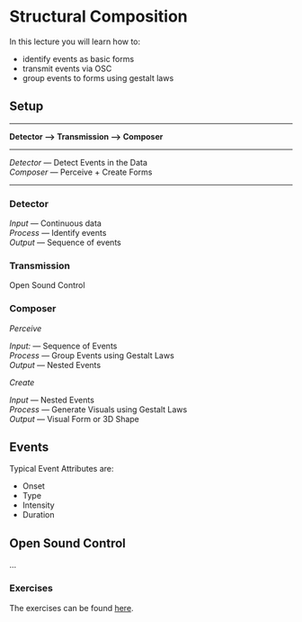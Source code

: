 Structural Composition
======================

In this lecture you will learn how to:

* identify events as basic forms
* transmit events via OSC
* group events to forms using gestalt laws


## Setup

----

**Detector ⟶ Transmission ⟶ Composer** 

----

*Detector*  — Detect Events in the Data  
*Composer*  —  Perceive + Create Forms

----

### Detector

*Input* — Continuous data  
*Process* — Identify events  
*Output* — Sequence of events

### Transmission

Open Sound Control


### Composer

*Perceive*

*Input:* — Sequence of Events  
*Process* — Group Events using Gestalt Laws  
*Output* — Nested Events 

*Create*

*Input* — Nested Events  
*Process* — Generate Visuals using Gestalt Laws  
*Output* — Visual Form or 3D Shape  


## Events

Typical Event Attributes are:

* Onset
* Type
* Intensity
* Duration

## Open Sound Control

... 

### Exercises 

The exercises can be found [here](exercises).